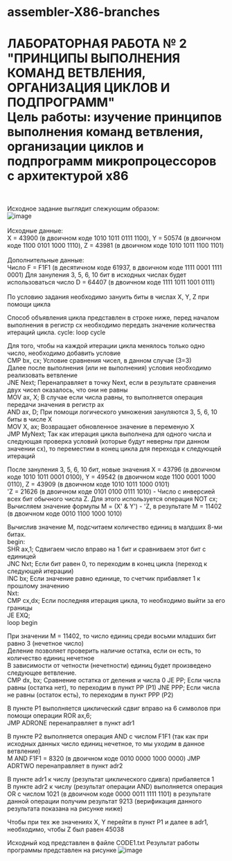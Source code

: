 # assembler-X86-branches

<h1> ЛАБОРАТОРНАЯ РАБОТА № 2 "ПРИНЦИПЫ ВЫПОЛНЕНИЯ КОМАНД ВЕТВЛЕНИЯ, ОРГАНИЗАЦИЯ ЦИКЛОВ И ПОДПРОГРАММ"  <br>
Цель работы: изучение принципов выполнения команд ветвления, организации циклов и подпрограмм микропроцессоров с архитектурой x86</h1><br>

 Исходное задание выглядит слежующим образом: <br>
  ![image](https://user-images.githubusercontent.com/126500303/224387894-eccda7ec-31a6-4787-b21b-61768bab9cb7.png) <br> <br>
  Исходные данные: <br>
  X = 43900 (в двоичном коде 1010 1011 0111 1100), Y = 50574 (в двоичном коде 1100 0101 1000 1110), Z = 43981 (в двоичном коде 1010 1011 1100 1101) <br> <br>
  Дополнительные данные:<br>
  Число F = F1F1 (в десятичном коде 61937, в двоичном коде 1111 0001 1111 0001)
Для зануления 3, 5, 6, 10 бит в исходных числах будет использоваться число D = 64407 (в двоичном коде 1111 1011 1001 0111) <br> <br>
По условию задания необходимо зануить биты в числах X, Y, Z при помощи цикла 

Способ объявления цикла представлен в строке ниже, перед началом выполнения в регистр сх необходимо передать значение количества итераций цикла. 
cycle: loop cycle <br>

Для того, чтобы на каждой итерации цикла менялось только одно число, необходимо добавить условие <br>
CMP bx, cx; Условие сравнения чисел, в данном случае (3=3) <br>
Далее после выполнения (или не выполнения) условия необходимо реализовать ветвление <br>
JNE Next; Перенаправляет в точку Next, если в результате сравнения двух чисел оказалось, что они не равны <br>
MOV ax, X; В случае если числа равны, то выполняется операция передачи значения в регистр ах <br>
AND ax, D; При помощи логического умножения зануляются 3, 5, 6, 10 биты в числе X <br>
MOV X, ax; Возвращает обновленное значение в переменую Х <br> 
JMP MyNext; Так как итерация цикла выполнена для одного числа и следующая проверка условий (которые будут неверны при данном значении cх), то переместим в конец цикла для перехода к следующей итераций <br>

После зануления 3, 5, 6, 10 бит, новые значения X = 43796 (в двоичном коде 1010 1011 0001 0100), Y = 49542 (в двоичном коде 1100 0001 1000 0110), Z = 43909 (в двоичном коде 1010 1011 1000 0101) <br>
'Z = 21626 (в двоичном коде 0101 0100 0111 1010) - Число с инверсией всех бит обычного числа Z. Для этого используется операция NOT cx; <br>
Вычисляем значение формулы M = (X' & Y') - 'Z, в результате М = 11402 (в двоичном коде 0010 1100 1000 1010)

Вычислив значение М, подсчитаем  количество единиц в малдших 8-ми битах. <br>
begin: <br>
SHR ax,1; Сдвигаем число вправо на 1 бит и сравниваем этот бит с единицей <br>
JNC Nxt; Если бит равен 0, то переходим в конец цикла (переход к следующей итерации) <br>
INC bx; Если значение равно единице, то счетчик прибавляет 1 к прошлому значению <br>
Nxt: <br>
CMP cx,dx; Если последняя итерация цикла, то необходимо выйти за его границы <br>
JE EXQ; <br>
loop begin <br>

При значении М = 11402, то число единиц среди восьми младших бит равно 3 (нечетное число) <br>
Деление позволяет проверить наличие остатка, если он есть, то количество единиц нечетное <br>
В зависимости от четности (нечетности) единиц будет произведено следующее ветвление. <br>
CMP dx, bx; Сравнение остатка от деления и числа 0
JE PP; Если числа равны (остатка нет), то переходим в пункт PP (P1)
JNE PPP; Если числа не равны (остаток есть), то переходим в пункт PPР (P2)

В пункте P1 выполняется циклический сдвиг вправо на 6 символов при помощи операции ROR ax,6; <br>
JMP ADRONE перенаправляет в пункт adr1 <br> 

В пункте P2 выполняется операция AND с числом F1F1 (так как при исходных данных число единиц нечетное, то мы уходим в данное ветвление) <br>
M AND F1F1 = 8320 (в двоичном коде 0010 0000 1000 0000)
JMP ADRTWO перенаправляет в пункт adr2 <br>

В пункте adr1 к числу (результат циклического сдивга) прибаляется 1 <br>
В пункте adr2 к числу (результат операции AND)  выполняется операция OR с числом 1021 (в двоичном коде 0000 0011 1111 1101) в результате данной операции получим результат 9213 (верификация данного результата показана на рисунке ниже)

<italic>Чтобы при тех же значениях Х, Y перейти в пункт Р1 и далее в adr1, необходимо, чтобы Z был равен 45038</italic>

Исходный код представлен в файле CODE1.txt
Результат работы программы представлен на рисунке 
![image](https://user-images.githubusercontent.com/126500303/224402481-7e7faf8d-6091-4f28-af59-8795f17779ba.png)
